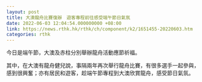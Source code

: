 ```yaml
---
layout: post
title: 大澳龍舟比賽復辦　遊客專程前往感受端午節日氣氛
date: 2022-06-03 12:04:54.000000000 +08:00
link: https://news.rthk.hk/rthk/ch/component/k2/1651455-20220603.htm
categories: rthk
---
```


今日是端午節，大澳及赤柱分別舉辦龍舟活動應節祈福。

其中，在大澳有龍舟健兒說，事隔兩年再次舉行龍舟比賽，有很多選手一起參與，感到很興奮；亦有居民和遊客，趁端午節專程到大澳欣賞龍舟，感受節日氣氛。
